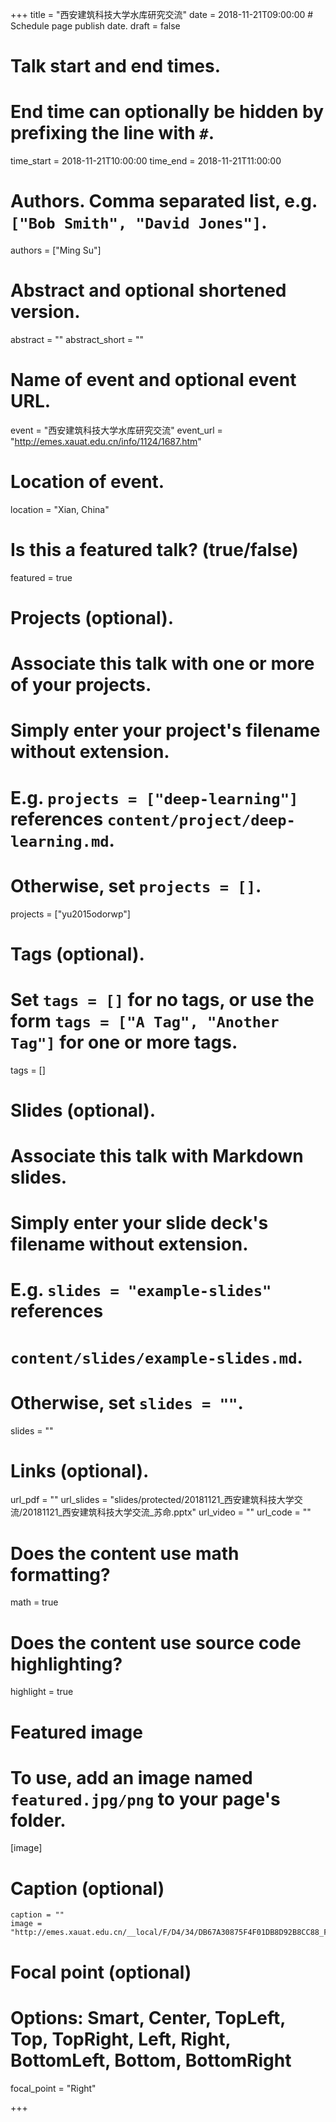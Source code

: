 +++
title = "西安建筑科技大学水库研究交流"
date = 2018-11-21T09:00:00  # Schedule page publish date.
draft = false

# Talk start and end times.
#   End time can optionally be hidden by prefixing the line with `#`.
time_start = 2018-11-21T10:00:00
time_end = 2018-11-21T11:00:00

# Authors. Comma separated list, e.g. `["Bob Smith", "David Jones"]`.
authors = ["Ming Su"]

# Abstract and optional shortened version.
abstract = ""
abstract_short = ""

# Name of event and optional event URL.
event = "西安建筑科技大学水库研究交流"
event_url = "http://emes.xauat.edu.cn/info/1124/1687.htm"

# Location of event.
location = "Xian, China"

# Is this a featured talk? (true/false)
featured = true

# Projects (optional).
#   Associate this talk with one or more of your projects.
#   Simply enter your project's filename without extension.
#   E.g. `projects = ["deep-learning"]` references `content/project/deep-learning.md`.
#   Otherwise, set `projects = []`.
projects = ["yu2015odorwp"]

# Tags (optional).
#   Set `tags = []` for no tags, or use the form `tags = ["A Tag", "Another Tag"]` for one or more tags.
tags = []

# Slides (optional).
#   Associate this talk with Markdown slides.
#   Simply enter your slide deck's filename without extension.
#   E.g. `slides = "example-slides"` references 
#   `content/slides/example-slides.md`.
#   Otherwise, set `slides = ""`.
slides = ""

# Links (optional).
url_pdf = ""
url_slides = "slides/protected/20181121_西安建筑科技大学交流/20181121_西安建筑科技大学交流_苏命.pptx"
url_video = ""
url_code = ""



# Does the content use math formatting?
math = true

# Does the content use source code highlighting?
highlight = true

# Featured image
# To use, add an image named `featured.jpg/png` to your page's folder. 
[image]
  # Caption (optional)
    caption = ""
    image = "http://emes.xauat.edu.cn/__local/F/D4/34/DB67A30875F4F01DB8D92B8CC88_F9B3FD27_22C2E.jpg"

  # Focal point (optional)
  # Options: Smart, Center, TopLeft, Top, TopRight, Left, Right, BottomLeft, Bottom, BottomRight
  focal_point = "Right"

+++


